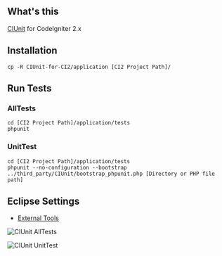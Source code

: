 ## What's this
[CIUnit](https://bitbucket.org/rafsoaken/ciunit) for CodeIgniter 2.x

## Installation
	cp -R CIUnit-for-CI2/application [CI2 Project Path]/

## Run Tests
### AllTests
	cd [CI2 Project Path]/application/tests
	phpunit

### UnitTest
	cd [CI2 Project Path]/application/tests
	phpunit --no-configuration --bootstrap ../third_party/CIUnit/bootstrap_phpunit.php [Directory or PHP file path]

## Eclipse Settings
* [External Tools](http://fukata.org/2011/06/19/codeigniter2-tips-ciunit-for-ci2-on-eclipse/)

![CIUnit AllTests](http://farm3.static.flickr.com/2589/5847466967_be828bd800.jpg)

![CIUnit UnitTest](http://farm4.static.flickr.com/3452/5848025028_d5ce7618cf.jpg)
